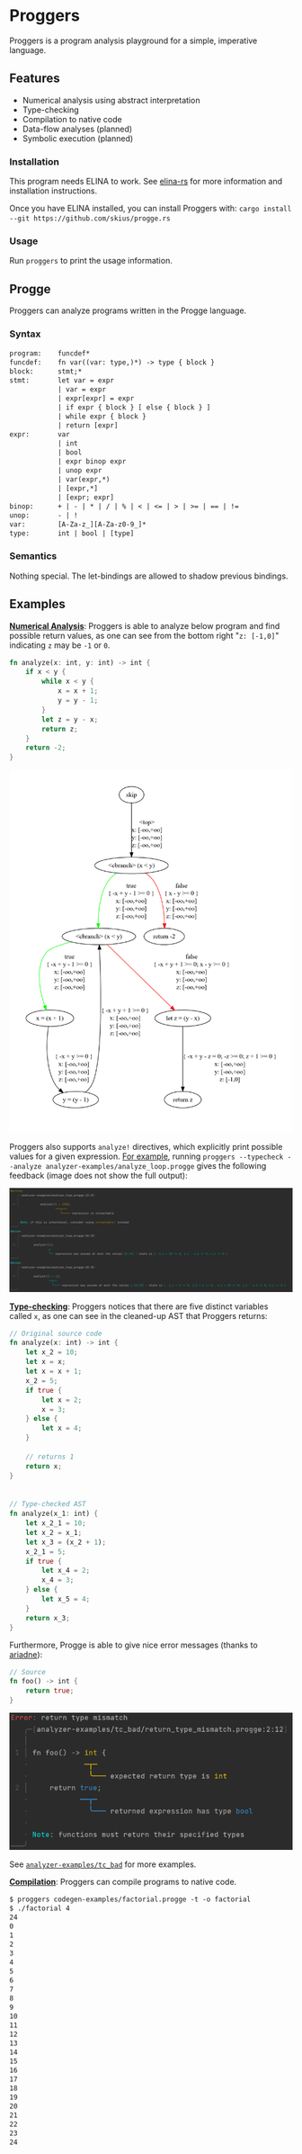 # Proggers

Proggers is a program analysis playground for a simple, imperative language. 

## Features

- Numerical analysis using abstract interpretation
- Type-checking
- Compilation to native code
- Data-flow analyses (planned)
- Symbolic execution (planned)

### Installation

This program needs ELINA to work. See [elina-rs](https://github.com/skius/elina-rs) for more information and installation instructions.

Once you have ELINA installed, you can install Proggers with: `cargo install --git https://github.com/skius/progge.rs`

### Usage
Run `proggers` to print the usage information.

## Progge

Proggers can analyze programs written in the Progge language.

### Syntax

```
program:    funcdef*
funcdef:    fn var((var: type,)*) -> type { block }
block:      stmt;*
stmt:       let var = expr
            | var = expr
            | expr[expr] = expr
            | if expr { block } [ else { block } ]
            | while expr { block }
            | return [expr]
expr:       var
            | int
            | bool
            | expr binop expr
            | unop expr
            | var(expr,*)
            | [expr,*]
            | [expr; expr]
binop:      + | - | * | / | % | < | <= | > | >= | == | !=
unop:       - | !
var:        [A-Za-z_][A-Za-z0-9_]*
type:       int | bool | [type]

```

### Semantics
Nothing special. The let-bindings are allowed to shadow previous bindings.

## Examples

[**Numerical Analysis**](analyzer-examples/numerical.progge):
Proggers is able to analyze below program and find possible return values, as one can see from the bottom right "`z: [-1,0]`" indicating `z` may be `-1` or `0`.

```rust
fn analyze(x: int, y: int) -> int {
    if x < y {
        while x < y {
            x = x + 1;
            y = y - 1;
        }
        let z = y - x;
        return z;
    }
    return -2;
}
```
![numerical analysis CFG](analyzer-examples/numerical.png)

Proggers also supports `analyze!` directives, which explicitly print possible values for a given expression.
[For example](analyzer-examples/analyze_loop.progge), running `proggers --typecheck --analyze analyzer-examples/analyze_loop.progge` 
gives the following feedback (image does not show the full output):

![analyze! feedback](analyzer-examples/analyze_loop.png)

[**Type-checking**](analyzer-examples/scopes.progge): Proggers notices that there are five distinct variables called `x`, as one can see in the cleaned-up AST that Proggers returns:
```rust 
// Original source code
fn analyze(x: int) -> int {
    let x_2 = 10;
    let x = x;
    let x = x + 1;
    x_2 = 5;
    if true {
        let x = 2;
        x = 3;
    } else {
        let x = 4;
    }

    // returns 1
    return x;
}


// Type-checked AST
fn analyze(x_1: int) {
    let x_2_1 = 10;
    let x_2 = x_1;
    let x_3 = (x_2 + 1);
    x_2_1 = 5;
    if true {
        let x_4 = 2;
        x_4 = 3;
    } else {
        let x_5 = 4;
    }
    return x_3;
}

```

Furthermore, Progge is able to give nice error messages (thanks to [ariadne](https://github.com/zesterer/ariadne)):
```rust
// Source
fn foo() -> int {
    return true;
}
```
![error message in terminal](analyzer-examples/tc_bad/return_type_mismatch.png)

See [`analyzer-examples/tc_bad`](analyzer-examples/tc_bad) for more examples.


[**Compilation**](codegen-examples/factorial.progge): Proggers can compile programs to native code.
```shell
$ proggers codegen-examples/factorial.progge -t -o factorial
$ ./factorial 4
24
0
1
2
3
4
5
6
7
8
9
10
11
12
13
14
15
16
17
18
19
20
21
22
23
24
```
